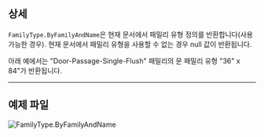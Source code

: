 ## 상세
`FamilyType.ByFamilyAndName`은 현재 문서에서 패밀리 유형 정의를 반환합니다(사용 가능한 경우). 현재 문서에서 패밀리 유형을 사용할 수 없는 경우 null 값이 반환됩니다.

아래 예에서는 "Door-Passage-Single-Flush" 패밀리의 문 패밀리 유형 "36" x 84"가 반환됩니다.
___
## 예제 파일

![FamilyType.ByFamilyAndName](./Revit.Elements.FamilyType.ByFamilyAndName_img.jpg)
